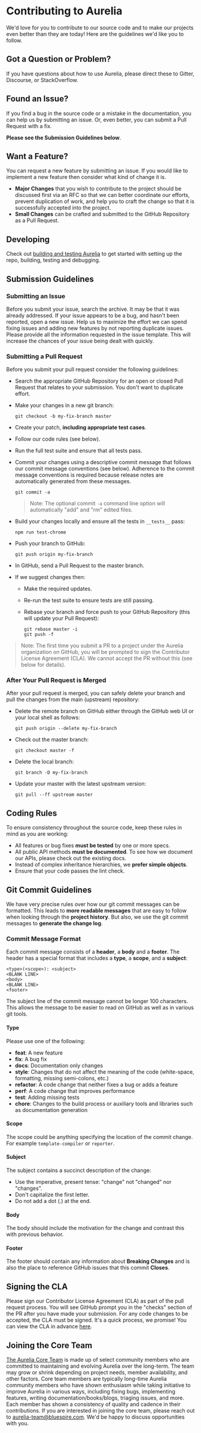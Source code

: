 # Contributing to Aurelia

We'd love for you to contribute to our source code and to make our projects even better than they are today! Here are the guidelines we'd like you to follow.

## Got a Question or Problem?

If you have questions about how to use Aurelia, please direct these to Gitter, Discourse, or StackOverflow.

## Found an Issue?

If you find a bug in the source code or a mistake in the documentation, you can help us by submitting an issue. Or, even better, you can submit a Pull Request with a fix.

**Please see the Submission Guidelines below**.

## Want a Feature?

You can request a new feature by submitting an issue. If you would like to implement a new feature then consider what kind of change it is.

* **Major Changes** that you wish to contribute to the project should be discussed first via an RFC so that we can better coordinate our efforts, prevent duplication of work, and help you to craft the change so that it is successfully accepted into the project.
* **Small Changes** can be crafted and submitted to the GitHub Repository as a Pull Request.

## Developing

Check out [building and testing Aurelia](user-docs/6.%20community-contributions/4.%20building-and-testing-aurelia.md) to get started with setting up the repo, building, testing and debugging.

## Submission Guidelines

### Submitting an Issue

Before you submit your issue, search the archive. It may be that it was already addressed. If your issue appears to be a bug, and hasn't been reported, open a new issue. Help us to maximize the effort we can spend fixing issues and adding new features by not reporting duplicate issues. Please provide all the information requested in the issue template. This will increase the chances of your issue being dealt with quickly.

### Submitting a Pull Request

Before you submit your pull request consider the following guidelines:

* Search the appropriate GitHub Repository for an open or closed Pull Request that relates to your submission. You don't want to duplicate effort.
* Make your changes in a new git branch:

  ```shell
  git checkout -b my-fix-branch master
  ```

* Create your patch, **including appropriate test cases**.
* Follow our code rules (see below).
* Run the full test suite and ensure that all tests pass.
* Commit your changes using a descriptive commit message that follows our
  commit message conventions (see below). Adherence to the commit message conventions is required because release notes are automatically generated from these messages.

  ```shell
  git commit -a
  ```

  > Note: The optional commit `-a` command line option will automatically "add" and "rm" edited files.

* Build your changes locally and ensure all the tests in `__tests__` pass:

  ```shell
  npm run test-chrome
  ```

* Push your branch to GitHub:

  ```shell
  git push origin my-fix-branch
  ```

* In GitHub, send a Pull Request to the master branch.
* If we suggest changes then:
  * Make the required updates.
  * Re-run the test suite to ensure tests are still passing.
  * Rebase your branch and force push to your GitHub Repository (this will update your Pull Request):

    ```shell
    git rebase master -i
    git push -f
    ```

> Note: The first time you submit a PR to a project under the Aurelia organization on GitHub, you will be prompted to sign the Contributor License Agreement (CLA). We cannot accept the PR without this (see below for details).

### After Your Pull Request is Merged

After your pull request is merged, you can safely delete your branch and pull the changes from the main (upstream) repository:

* Delete the remote branch on GitHub either through the GitHub web UI or your local shell as follows:

  ```shell
  git push origin --delete my-fix-branch
  ```

* Check out the master branch:

  ```shell
  git checkout master -f
  ```

* Delete the local branch:

  ```shell
  git branch -D my-fix-branch
  ```

* Update your master with the latest upstream version:

  ```shell
  git pull --ff upstream master
  ```

## Coding Rules

To ensure consistency throughout the source code, keep these rules in mind as you are working:

* All features or bug fixes **must be tested** by one or more specs.
* All public API methods **must be documented**. To see how we document our APIs, please check out the existing docs.
* Instead of complex inheritance hierarchies, we **prefer simple objects**.
* Ensure that your code passes the lint check.

## Git Commit Guidelines

We have very precise rules over how our git commit messages can be formatted. This leads to **more readable messages** that are easy to follow when looking through the **project history**. But also, we use the git commit messages to **generate the change log**.

### Commit Message Format

Each commit message consists of a **header**, a **body** and a **footer**. The header has a special format that includes a **type**, a **scope**, and a **subject**:

```
<type>(<scope>): <subject>
<BLANK LINE>
<body>
<BLANK LINE>
<footer>
```

The subject line of the commit message cannot be longer 100 characters. This allows the message to be easier to read on GitHub as well as in various git tools.

#### Type

Please use one of the following:

* **feat**: A new feature
* **fix**: A bug fix
* **docs**: Documentation only changes
* **style**: Changes that do not affect the meaning of the code (white-space, formatting, missing semi-colons, etc.)
* **refactor**: A code change that neither fixes a bug or adds a feature
* **perf**: A code change that improves performance
* **test**: Adding missing tests
* **chore**: Changes to the build process or auxiliary tools and libraries such as documentation generation

#### Scope

The scope could be anything specifying the location of the commit change. For example `template-compiler` or `reporter`.

#### Subject

The subject contains a succinct description of the change:

* Use the imperative, present tense: "change" not "changed" nor "changes".
* Don't capitalize the first letter.
* Do not add a dot (.) at the end.

#### Body

The body should include the motivation for the change and contrast this with previous behavior.

#### Footer

The footer should contain any information about **Breaking Changes** and is also the place to reference GitHub issues that this commit **Closes**.

## Signing the CLA

Please sign our Contributor License Agreement (CLA) as part of the pull request process. You will see GitHub prompt you in the "checks" section of the PR after you have made your submission. For any code changes to be accepted, the CLA must be signed. It's a quick process, we promise! You can view the CLA in advance [here](https://gist.github.com/EisenbergEffect/fda70f8bf335118dd4fb84ee6d49e64a).

## Joining the Core Team

[The Aurelia Core Team](https://github.com/orgs/aurelia/people) is made up of select community members who are committed to maintaining and evolving Aurelia over the long-term. The team may grow or shrink depending on project needs, member availability, and other factors. Core team members are typically long-time Aurelia community members who have shown enthusiasm while taking initiative to improve Aurelia in various ways, including fixing bugs, implementing features, writing documentation/books/blogs, triaging issues, and more. Each member has shown a consistency of quality and cadence in their contributions. If you are interested in joining the core team, please reach out to aurelia-team@bluespire.com. We'd be happy to discuss opportunities with you.
